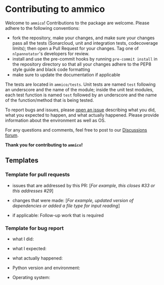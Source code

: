 # Contributing to ammico

Welcome to `ammico`! Contributions to the package are welcome. Please adhere to the following conventions:

- fork the repository, make your changes, and make sure your changes pass all the tests (Sonarcloud, unit and integration tests, codecoverage limits); then open a Pull Request for your changes. Tag one of `nlpannotator`'s developers for review.
- install and use the pre-commit hooks by running `pre-commit install` in the repository directory so that all your changes adhere to the PEP8 style guide and black code formatting
- make sure to update the documentation if applicable

The tests are located in `ammico/tests`. Unit tests are named `test` following an underscore and the name of the module; inside the unit test modules, each test function is named `test` followed by an underscore and the name of the function/method that is being tested.

To report bugs and issues, please [open an issue](https://github.com/ssciwr/ammico/issues) describing what you did, what you expected to happen, and what actually happened. Please provide information about the environment as well as OS.

For any questions and comments, feel free to post to our [Discussions forum]((https://github.com/ssciwr/AMMICO/discussions/151)).

**Thank you for contributing to `ammico`!**

## Templates
### Template for pull requests

- issues that are addressed by this PR: [*For example, this closes #33 or this addresses #29*]

- changes that were made: [*For example, updated version of dependencies or added a file type for input reading*]

- if applicable: Follow-up work that is required

### Template for bug report

- what I did:

- what I expected:

- what actually happened:

- Python version and environment:

- Operating system:
